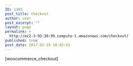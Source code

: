 ```yaml
---
ID: 1303
post_title: Checkout
author: user
post_excerpt: ""
layout: page
permalink: >
  http://ec2-3-92-30-99.compute-1.amazonaws.com/checkout/
published: true
post_date: 2017-02-19 18:45:43
---
```

[woocommerce_checkout]